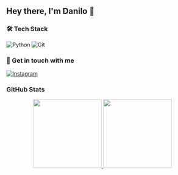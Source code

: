 ## Hey there, I'm Danilo 👋

### 🛠 Tech Stack
![Python](https://img.shields.io/badge/python-3670A0?style=for-the-badge&logo=python&logoColor=ffdd54)
![Git](https://img.shields.io/badge/GIT-E44C30?style=for-the-badge&logo=git&logoColor=white)

### 📧 Get in touch with me
[![Instagram](https://img.shields.io/badge/-Instagram-%23E4405F?style=for-the-badge&logo=instagram&logoColor=white)](https://www.instagram.com/dznxlo/)

### GitHub Stats
<p align="center">
<a href="https://github.com/dznxlo">
  <img height="180em" src="https://github-readme-stats-eight-theta.vercel.app/api?username=dznxlo&show_icons=true&theme=gruvbox&include_all_commits=true&count_private=true"/>
  <img height="180em" src="https://github-readme-stats-eight-theta.vercel.app/api/top-langs/?username=dznxlo&layout=compact&langs_count=8&theme=gruvbox"/>
</a>
